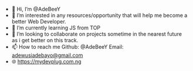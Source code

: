 - 👋 Hi, I’m @AdeBeeY
- 👀 I’m interested in any resources/opportunity that will help me become a better Web Developer.
- 🌱 I’m currently learning JS from TOP
- 💞️ I’m looking to collaborate on projects sometime in the nearest future as i get better on this track.
- 📫 How to reach me Github: @AdeBeeY Email: adewusiadebayo@gmail.com
- 🌐 https://mydevplug.com.ng 

<!---
AdeBeeY/AdeBeeY is a ✨ special ✨ repository because its `README.md` (this file) appears on your GitHub profile.
You can click the Preview link to take a look at your changes.
--->
